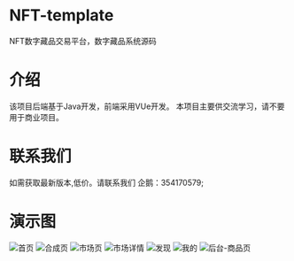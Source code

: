# NFT-template
NFT数字藏品交易平台，数字藏品系统源码

# 介绍
该项目后端基于Java开发，前端采用VUe开发。
本项目主要供交流学习，请不要用于商业项目。

# 联系我们
如需获取最新版本,低价。请联系我们 企鹅：354170579;

# 演示图
![首页](https://github.com/bobababa/nft-template/assets/45159200/d6e00f80-828a-4dcb-a1d3-2954e3c326bd)
![合成页](https://github.com/bobababa/nft-template/assets/45159200/5fd81a62-f365-4e78-ad19-4ccf0c86dbc1)
![市场页](https://github.com/bobababa/nft-template/assets/45159200/a316b629-e772-4f28-b34d-1eba92b78b2b)
![市场详情](https://github.com/bobababa/nft-template/assets/45159200/ca418862-adda-4284-baeb-daa2d1b37a96)
![发现](https://github.com/bobababa/nft-template/assets/45159200/328981a4-b512-4589-a793-815745ecc624)
![我的](https://github.com/bobababa/nft-template/assets/45159200/82e112e8-f0be-484a-971b-bd7fbf1767c0)
![后台-商品页](https://github.com/bobababa/nft-template/assets/45159200/1e7b9edd-884a-4242-82f8-cac1609161a6)
